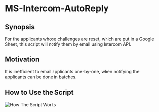 # MS-Intercom-AutoReply

## Synopsis
For the applicants whose challenges are reset, which are put in a Google Sheet, this script will notify them by email using Intercom API.

## Motivation
It is inefficient to email applicants one-by-one, when notifying the applicants can be done in batches.

## How to Use the Script
![How The Script Works](https://github.com/yongzx/MS-Intercom-AutoReply/blob/master/docs/Intercom-Automate-Email.gif)
